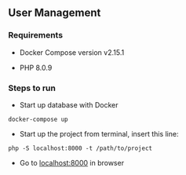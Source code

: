 ## User Management

### Requirements

* Docker Compose version v2.15.1

* PHP 8.0.9

### Steps to run
* Start up database with Docker
```
docker-compose up
```

* Start up the project from terminal, insert this line:
```
php -S localhost:8000 -t /path/to/project
```

* Go to [localhost:8000](http://localhost:8000) in browser

